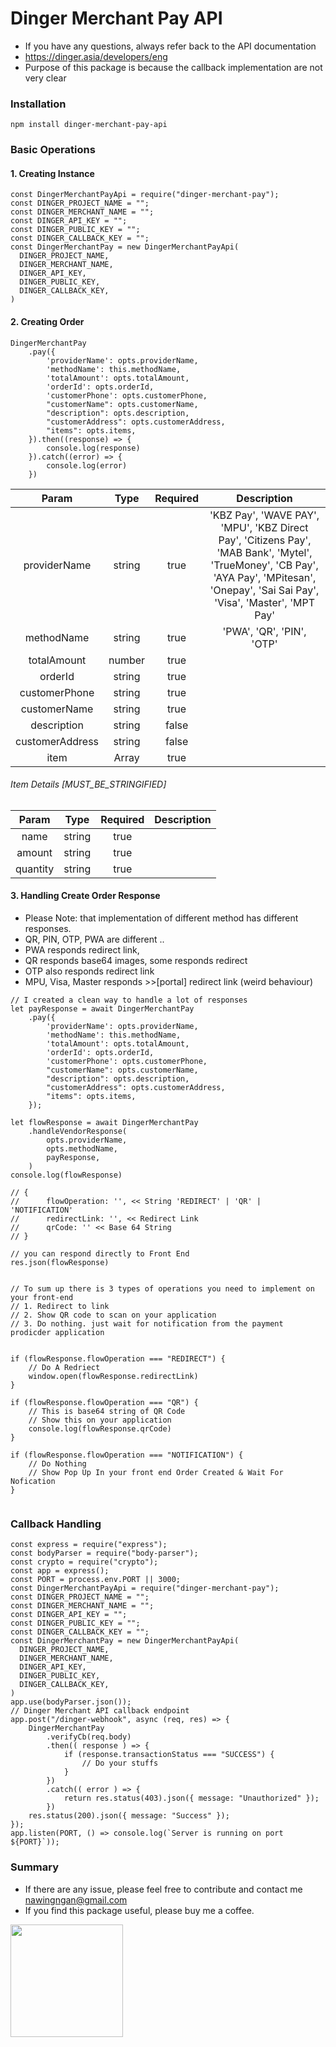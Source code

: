 # Dinger Merchant Pay API 

* If you have any questions, always refer back to the API documentation
* https://dinger.asia/developers/eng
* Purpose of this package is because the callback implementation are not very clear 

### Installation
```shell
npm install dinger-merchant-pay-api
```

### Basic Operations

#### 1. Creating Instance
```node
const DingerMerchantPayApi = require("dinger-merchant-pay");
const DINGER_PROJECT_NAME = "";
const DINGER_MERCHANT_NAME = "";
const DINGER_API_KEY = "";
const DINGER_PUBLIC_KEY = "";
const DINGER_CALLBACK_KEY = "";
const DingerMerchantPay = new DingerMerchantPayApi(
  DINGER_PROJECT_NAME,
  DINGER_MERCHANT_NAME,
  DINGER_API_KEY,
  DINGER_PUBLIC_KEY,
  DINGER_CALLBACK_KEY,
)
```


#### 2. Creating Order
```node
DingerMerchantPay
    .pay({
        'providerName': opts.providerName,
        'methodName': this.methodName,
        'totalAmount': opts.totalAmount,
        'orderId': opts.orderId,
        'customerPhone': opts.customerPhone,
        "customerName": opts.customerName,
        "description": opts.description,
        "customerAddress": opts.customerAddress,
        "items": opts.items,
    }).then((response) => {
        console.log(response)
    }).catch((error) => {
        console.log(error)
    })
```
| Param             | Type      | Required      | Description |
| :---:             | :---:     | :---:         | :---: |
| providerName      | string    | true          | 'KBZ Pay', 'WAVE PAY', 'MPU', 'KBZ Direct Pay', 'Citizens Pay', 'MAB Bank', 'Mytel', 'TrueMoney', 'CB Pay', 'AYA Pay', 'MPitesan', 'Onepay', 'Sai Sai Pay', 'Visa', 'Master', 'MPT Pay' |
| methodName        | string    | true          | 'PWA', 'QR', 'PIN', 'OTP' |
| totalAmount       | number    | true          |   |
| orderId           | string    | true          |   |
| customerPhone     | string    | true          |   |
| customerName      | string    | true          |   |
| description       | string    | false         |   |
| customerAddress   | string    | false         |   |
| item              | Array     | true          |   |


###### Item Details [MUST_BE_STRINGIFIED]
| Param     | Type      | Required      | Description |
| :---:     | :---:     | :---:         | :---: |
| name      | string    | true          |  |
| amount    | string    | true          |  |
| quantity  | string    | true          |  |


#### 3. Handling Create Order Response 

* Please Note: that implementation of different method has different responses. 
* QR, PIN, OTP, PWA are different .. 
* PWA responds redirect link, 
* QR responds base64 images, some responds redirect
* OTP also responds redirect link 
* MPU, Visa, Master responds >>[portal] redirect link (weird behaviour)

```node
// I created a clean way to handle a lot of responses
let payResponse = await DingerMerchantPay
    .pay({
        'providerName': opts.providerName,
        'methodName': this.methodName,
        'totalAmount': opts.totalAmount,
        'orderId': opts.orderId,
        'customerPhone': opts.customerPhone,
        "customerName": opts.customerName,
        "description": opts.description,
        "customerAddress": opts.customerAddress,
        "items": opts.items,
    });

let flowResponse = await DingerMerchantPay
    .handleVendorResponse(
        opts.providerName,
        opts.methodName,
        payResponse,
    )
console.log(flowResponse)

// {
//      flowOperation: '', << String 'REDIRECT' | 'QR' | 'NOTIFICATION'
//      redirectLink: '', << Redirect Link
//      qrCode: '' << Base 64 String
// }

// you can respond directly to Front End
res.json(flowResponse)


// To sum up there is 3 types of operations you need to implement on your front-end 
// 1. Redirect to link
// 2. Show QR code to scan on your application 
// 3. Do nothing. just wait for notification from the payment prodicder application 


if (flowResponse.flowOperation === "REDIRECT") {
    // Do A Redriect 
    window.open(flowResponse.redirectLink)
}

if (flowResponse.flowOperation === "QR") {
    // This is base64 string of QR Code
    // Show this on your application
    console.log(flowResponse.qrCode)
}   

if (flowResponse.flowOperation === "NOTIFICATION") {
    // Do Nothing 
    // Show Pop Up In your front end Order Created & Wait For Nofication 
}


```


### Callback Handling
```node
const express = require("express");
const bodyParser = require("body-parser");
const crypto = require("crypto");
const app = express();
const PORT = process.env.PORT || 3000;
const DingerMerchantPayApi = require("dinger-merchant-pay");
const DINGER_PROJECT_NAME = "";
const DINGER_MERCHANT_NAME = "";
const DINGER_API_KEY = "";
const DINGER_PUBLIC_KEY = "";
const DINGER_CALLBACK_KEY = "";
const DingerMerchantPay = new DingerMerchantPayApi(
  DINGER_PROJECT_NAME,
  DINGER_MERCHANT_NAME,
  DINGER_API_KEY,
  DINGER_PUBLIC_KEY,
  DINGER_CALLBACK_KEY,
)
app.use(bodyParser.json()); 
// Dinger Merchant API callback endpoint
app.post("/dinger-webhook", async (req, res) => {
    DingerMerchantPay
        .verifyCb(req.body)
        .then(( response ) => {
            if (response.transactionStatus === "SUCCESS") { 
                // Do your stuffs
            }
        })
        .catch(( error ) => {
            return res.status(403).json({ message: "Unauthorized" });
        })
    res.status(200).json({ message: "Success" });
});
app.listen(PORT, () => console.log(`Server is running on port ${PORT}`));
```


### Summary
* If there are any issue, please feel free to contribute and contact me nawingngan@gmail.com
* If you find this package useful, please buy me a coffee. 

<img src="https://i.imgur.com/xx04ANu.png" width="180">
